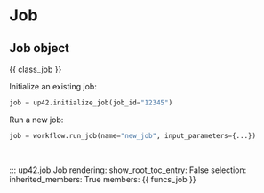 # Job

## Job object

{{ class_job }}

Initialize an existing job:

```python
job = up42.initialize_job(job_id="12345")
```

Run a new job:
```python
job = workflow.run_job(name="new_job", input_parameters={...})
```

<br>

::: up42.job.Job
    rendering:
        show_root_toc_entry: False
    selection:
        inherited_members: True
        members: {{ funcs_job }}

